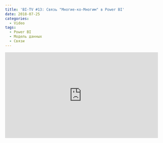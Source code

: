 ```yaml
---
title: 'BI-TV #13: Связь "Многие-ко-Многим" в Power BI'
date: 2018-07-25
categories:
  - Video
tags:
  - Power BI
  - Модель данных
  - Связи
---
```

<style>.embed-container { position: relative; padding-bottom: 56.25%; height: 0; overflow: hidden; max-width: 100%; } .embed-container iframe, .embed-container object, .embed-container embed { position: absolute; top: 0; left: 0; width: 100%; height: 100%; }</style><div class='embed-container'><iframe src='https://www.youtube.com/embed/cUBb0j8x2Uk' frameborder='0' allowfullscreen></iframe></div>
